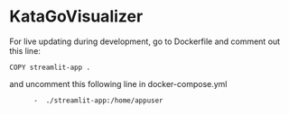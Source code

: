 # KataGoVisualizer

For live updating during development, go to Dockerfile and comment out this line:
```
COPY streamlit-app .
```
and uncomment this following line in docker-compose.yml
```
      -  ./streamlit-app:/home/appuser 
```